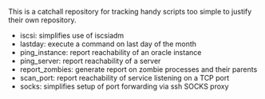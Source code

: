This is a catchall repository for tracking handy scripts too simple to justify their own repository.

 * iscsi: simplifies use of iscsiadm
 * lastday: execute a command on last day of the month
 * ping\_instance: report reachability of an oracle instance
 * ping\_server: report reachability of a server
 * report\_zombies: generate report on zombie processes and their parents
 * scan\_port: report reachability of service listening on a TCP port
 * socks: simplifies setup of port forwarding via ssh SOCKS proxy
